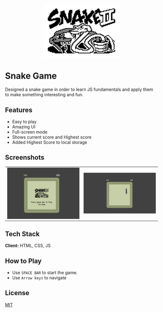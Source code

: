 <p align="center">
  <img src="assets/logo.png" width="250">
</p>

# Snake Game

Designed a snake game in order to learn JS fundamentals and apply them to make something interesting and fun.

## Features

- Easy to play
- Amazing UI
- Full-screen mode
- Shows current score and Highest score
- Added Highest Score to local storage

## Screenshots

<table>
  <tr>
    <td><img src="assets/game-start.png" alt="Snake Game Starting Screen" width="500"></td>
    <td><img src="assets/game.png" alt="Game" width="500"></td>
  </tr>
</table>

## Tech Stack

**Client:** HTML, CSS, JS

## How to Play

- Use `SPACE BAR` to start the game.
- Use `Arrow keys` to navigate

## License

[MIT](https://choosealicense.com/licenses/mit/)
